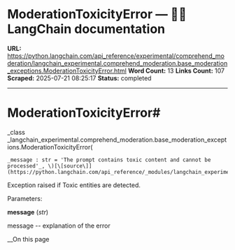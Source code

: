# ModerationToxicityError — 🦜🔗 LangChain  documentation

**URL:** https://python.langchain.com/api_reference/experimental/comprehend_moderation/langchain_experimental.comprehend_moderation.base_moderation_exceptions.ModerationToxicityError.html
**Word Count:** 13
**Links Count:** 107
**Scraped:** 2025-07-21 08:25:17
**Status:** completed

---

# ModerationToxicityError\#

_class _langchain\_experimental.comprehend\_moderation.base\_moderation\_exceptions.ModerationToxicityError\(

    _message : str = 'The prompt contains toxic content and cannot be processed'_, \)[\[source\]](https://python.langchain.com/api_reference/_modules/langchain_experimental/comprehend_moderation/base_moderation_exceptions.html#ModerationToxicityError)\#     

Exception raised if Toxic entities are detected.

Parameters:     

**message** \(_str_\)

message \-- explanation of the error     

__On this page